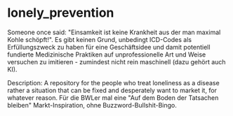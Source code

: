 # lonely_prevention
Someone once said: "Einsamkeit ist keine Krankheit aus der man maximal Kohle schöpft!".
Es gibt keinen Grund, unbedingt ICD-Codes als Erfüllungszweck zu haben für eine Geschäftsidee und damit potentiell fundierte Medizinische Praktiken auf unprofessionelle Art und Weise versuchen zu imitieren - zumindest nicht rein maschinell (dazu gehört auch KI).

Description: A repository for the people who treat loneliness as a disease rather a situation that can be fixed and desperately want to market it, for whatever reason. 
Für die BWLer mal eine "Auf dem Boden der Tatsachen bleiben" Markt-Inspiration, ohne Buzzword-Bullshit-Bingo.
